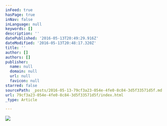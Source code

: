 ```yaml
---
inFeed: true
hasPage: true
inNav: false
inLanguage: null
keywords: []
description: ''
datePublished: '2016-05-13T20:49:29.916Z'
dateModified: '2016-05-13T20:48:17.320Z'
title: ''
author: []
authors: []
publisher:
  name: null
  domain: null
  url: null
  favicon: null
starred: false
sourcePath: _posts/2016-05-13-79cf3a23-054e-4fe0-8c84-3d5f33571d5f.md
url: 79cf3a23-054e-4fe0-8c84-3d5f33571d5f/index.html
_type: Article

---
```

![](https://the-grid-user-content.s3-us-west-2.amazonaws.com/b4e57fd6-6885-411f-ba2d-4f513d80ecba.jpg)